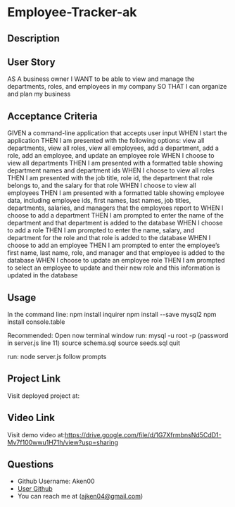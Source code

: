 # Employee-Tracker-ak


## Description 

## User Story
AS A business owner
I WANT to be able to view and manage the departments, roles, and employees in my company
SO THAT I can organize and plan my business

## Acceptance Criteria
GIVEN a command-line application that accepts user input
WHEN I start the application
THEN I am presented with the following options: view all departments, view all roles, view all employees, add a department, add a role, add an employee, and update an employee role
WHEN I choose to view all departments
THEN I am presented with a formatted table showing department names and department ids
WHEN I choose to view all roles
THEN I am presented with the job title, role id, the department that role belongs to, and the salary for that role
WHEN I choose to view all employees
THEN I am presented with a formatted table showing employee data, including employee ids, first names, last names, job titles, departments, salaries, and managers that the employees report to
WHEN I choose to add a department
THEN I am prompted to enter the name of the department and that department is added to the database
WHEN I choose to add a role
THEN I am prompted to enter the name, salary, and department for the role and that role is added to the database
WHEN I choose to add an employee
THEN I am prompted to enter the employee’s first name, last name, role, and manager and that employee is added to the database
WHEN I choose to update an employee role
THEN I am prompted to select an employee to update and their new role and this information is updated in the database 

## Usage
In the command line: 
npm install inquirer
npm install --save mysql2
npm install console.table

Recommended: Open now terminal window
run:
mysql -u root -p
(password in server.js line 11)
source schema.sql
source seeds.sql
quit

run:
node server.js
follow prompts


## Project Link
Visit deployed project at:

## Video Link
Visit demo video at:https://drive.google.com/file/d/1G7XfrmbnsNd5CdD1-Mv7f100wwu1H71h/view?usp=sharing

## Questions
  * Github Username: Aken00
  * [User Github](https://github.com/Aken00)
  * You can reach me at (ajken04@gmail.com)